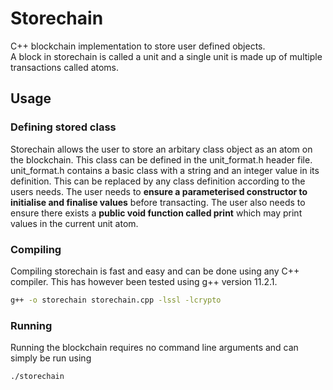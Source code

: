 # Storechain

C++ blockchain implementation to store user defined objects.  
A block in storechain is called a unit and a single unit is made up of multiple transactions called atoms.  
  
## Usage    
### Defining stored class  
Storechain allows the user to store an arbitary class object as an atom on the blockchain. This class can be defined in the unit_format.h header file.  
unit_format.h contains a basic class with a string and an integer value in its definition. This can be replaced by any class definition according to the users needs.  The user needs to **ensure a parameterised constructor to initialise and finalise values** before transacting.  The user also needs to ensure there exists a **public void function called print** which may print values in the current unit atom.  
  
### Compiling
Compiling storechain is fast and easy and can be done using any C++ compiler. This has however been tested using g++ version 11.2.1.  
```bash
g++ -o storechain storechain.cpp -lssl -lcrypto
```
### Running
Running the blockchain requires no command line arguments and can simply be run using
```bash
./storechain
```
